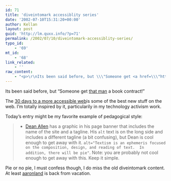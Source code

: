```yaml
---
id: 71
title: 'diveintomark accessiblity series'
date: '2002-07-10T15:31:20+00:00'
author: Kellan
layout: post
guid: 'http://lm.quxx.info/?p=71'
permalink: /2002/07/10/diveintomark-accessiblity-series/
typo_id:
    - '69'
mt_id:
    - '68'
link_related:
    - ''
raw_content:
    - "<p>\r\nIts been said before, but \\\"Someone get <a href=\\\"http://www.diveintomark.org\\\">that man</a> a book contract!\\\"\r\n</p>\r\n<p>\r\nThe <a href=\\\"http://diveintomark.org/archives/2002/06/14.html#day_5_belated_introduction\\\">30 days to a more accessible web</a>is some of the best new stuff on the web.  I\\'m totally inspired by it, particularily in my technology activism work.</p>\r\n<p>\r\nToday\\'s entry might be my favorite example of pedagogical style:\r\n</p>\r\n<p>\r\n<blockquote>\r\n<ul>\r\n<li><a href=\\\"http://www.textism.com/\\\">Dean Allen</a> has a graphic in his page banner that includes the name of the site and a tagline.  His <code>alt</code> text is on the long side and includes a different tagline (a bit confusing), but Dean is cool enough to get away with it.  <code>alt=\\\"Textism is an ephemeris focused on the composition, design, and reading of text.  In addition, there will be pie\\\"</code>.  Note: you are probably not cool enough to get away with this.  Keep it simple.</li>\r\n\r\n</ul>\r\n</blockquote>\r\n</p>\r\nPie or no pie, I must confess though, I do miss the old diveintomark content.  At least <a href=\\\"http://http://www.aaronland.info/weblog\\\">aaronland</a> is back from vacation."
---
```


Its been said before, but “Someone get [that man](http://www.diveintomark.org) a book contract!”

The [30 days to a more accessible web](http://diveintomark.org/archives/2002/06/14.html#day_5_belated_introduction)is some of the best new stuff on the web. I’m totally inspired by it, particularily in my technology activism work.

Today’s entry might be my favorite example of pedagogical style:

> - [Dean Allen](http://www.textism.com/) has a graphic in his page banner that includes the name of the site and a tagline. His `alt` text is on the long side and includes a different tagline (a bit confusing), but Dean is cool enough to get away with it. `alt="Textism is an ephemeris focused on the composition, design, and reading of text.  In addition, there will be pie"`. Note: you are probably not cool enough to get away with this. Keep it simple.

Pie or no pie, I must confess though, I do miss the old diveintomark content. At least [aaronland](http://http://www.aaronland.info/weblog) is back from vacation. 